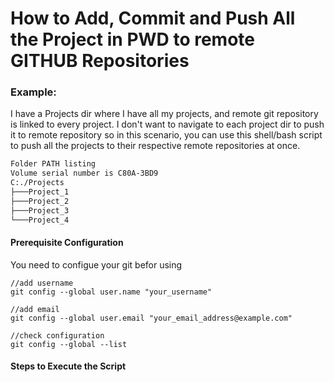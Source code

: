 # How to Add, Commit and Push All the Project in PWD to remote GITHUB Repositories

### Example:
I have a Projects dir where I have all my projects, and remote git repository is linked to every project. I don't want to navigate
to each project dir to push it to remote repository so in this scenario, you can use this shell/bash script to push all the
projects to their respective remote repositories at once.

```bash
Folder PATH listing
Volume serial number is C80A-3BD9
C:./Projects
├───Project_1
├───Project_2
├───Project_3
└───Project_4
```

#### Prerequisite Configuration
You need to configue your git befor using 

```
//add username
git config --global user.name "your_username"

//add email
git config --global user.email "your_email_address@example.com"

//check configuration
git config --global --list
```

#### Steps to Execute the Script

